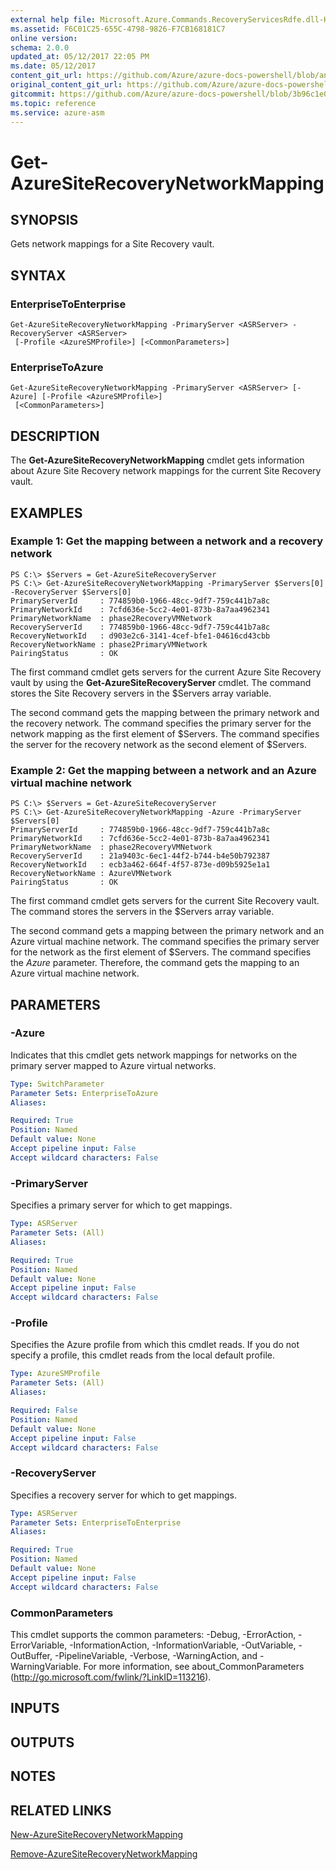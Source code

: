 ```yaml
---
external help file: Microsoft.Azure.Commands.RecoveryServicesRdfe.dll-Help.xml
ms.assetid: F6C01C25-655C-4798-9826-F7CB168181C7
online version:
schema: 2.0.0
updated_at: 05/12/2017 22:05 PM
ms.date: 05/12/2017
content_git_url: https://github.com/Azure/azure-docs-powershell/blob/anne052617/azureps-cmdlets-docs/ServiceManagement/Azure/v4.0.0/Get-AzureSiteRecoveryNetworkMapping.md
original_content_git_url: https://github.com/Azure/azure-docs-powershell/blob/anne052617/azureps-cmdlets-docs/ServiceManagement/Azure/v4.0.0/Get-AzureSiteRecoveryNetworkMapping.md
gitcommit: https://github.com/Azure/azure-docs-powershell/blob/3b96c1e0b28fc56dfbf6de55728d5478e0d02def
ms.topic: reference
ms.service: azure-asm
---
```


# Get-AzureSiteRecoveryNetworkMapping

## SYNOPSIS
Gets network mappings for a Site Recovery vault.

## SYNTAX

### EnterpriseToEnterprise
```
Get-AzureSiteRecoveryNetworkMapping -PrimaryServer <ASRServer> -RecoveryServer <ASRServer>
 [-Profile <AzureSMProfile>] [<CommonParameters>]
```

### EnterpriseToAzure
```
Get-AzureSiteRecoveryNetworkMapping -PrimaryServer <ASRServer> [-Azure] [-Profile <AzureSMProfile>]
 [<CommonParameters>]
```

## DESCRIPTION
The **Get-AzureSiteRecoveryNetworkMapping** cmdlet gets information about Azure Site Recovery network mappings for the current Site Recovery vault.

## EXAMPLES

### Example 1: Get the mapping between a network and a recovery network
```
PS C:\> $Servers = Get-AzureSiteRecoveryServer
PS C:\> Get-AzureSiteRecoveryNetworkMapping -PrimaryServer $Servers[0] -RecoveryServer $Servers[0]
PrimaryServerId     : 774859b0-1966-48cc-9df7-759c441b7a8c
PrimaryNetworkId    : 7cfd636e-5cc2-4e01-873b-8a7aa4962341
PrimaryNetworkName  : phase2RecoveryVMNetwork
RecoveryServerId    : 774859b0-1966-48cc-9df7-759c441b7a8c
RecoveryNetworkId   : d903e2c6-3141-4cef-bfe1-04616cd43cbb
RecoveryNetworkName : phase2PrimaryVMNetwork
PairingStatus       : OK
```

The first command cmdlet gets servers for the current Azure Site Recovery vault by using the **Get-AzureSiteRecoveryServer** cmdlet.
The command stores the Site Recovery servers in the $Servers array variable.

The second command gets the mapping between the primary network and the recovery network.
The command specifies the primary server for the network mapping as the first element of $Servers.
The command specifies the server for the recovery network as the second element of $Servers.

### Example 2: Get the mapping between a network and an Azure virtual machine network
```
PS C:\> $Servers = Get-AzureSiteRecoveryServer
PS C:\> Get-AzureSiteRecoveryNetworkMapping -Azure -PrimaryServer $Servers[0] 
PrimaryServerId     : 774859b0-1966-48cc-9df7-759c441b7a8c
PrimaryNetworkId    : 7cfd636e-5cc2-4e01-873b-8a7aa4962341
PrimaryNetworkName  : phase2RecoveryVMNetwork
RecoveryServerId    : 21a9403c-6ec1-44f2-b744-b4e50b792387
RecoveryNetworkId   : ecb3a462-664f-4f57-873e-d09b5925e1a1
RecoveryNetworkName : AzureVMNetwork
PairingStatus       : OK
```

The first command cmdlet gets servers for the current Site Recovery vault.
The command stores the servers in the $Servers array variable.

The second command gets a mapping between the primary network and an Azure virtual machine network.
The command specifies the primary server for the network as the first element of $Servers.
The command specifies the *Azure* parameter.
Therefore, the command gets the mapping to an Azure virtual machine network.

## PARAMETERS

### -Azure
Indicates that this cmdlet gets network mappings for networks on the primary server mapped to Azure virtual networks.

```yaml
Type: SwitchParameter
Parameter Sets: EnterpriseToAzure
Aliases: 

Required: True
Position: Named
Default value: None
Accept pipeline input: False
Accept wildcard characters: False
```

### -PrimaryServer
Specifies a primary server for which to get mappings.

```yaml
Type: ASRServer
Parameter Sets: (All)
Aliases: 

Required: True
Position: Named
Default value: None
Accept pipeline input: False
Accept wildcard characters: False
```

### -Profile
Specifies the Azure profile from which this cmdlet reads.
If you do not specify a profile, this cmdlet reads from the local default profile.

```yaml
Type: AzureSMProfile
Parameter Sets: (All)
Aliases: 

Required: False
Position: Named
Default value: None
Accept pipeline input: False
Accept wildcard characters: False
```

### -RecoveryServer
Specifies a recovery server for which to get mappings.

```yaml
Type: ASRServer
Parameter Sets: EnterpriseToEnterprise
Aliases: 

Required: True
Position: Named
Default value: None
Accept pipeline input: False
Accept wildcard characters: False
```

### CommonParameters
This cmdlet supports the common parameters: -Debug, -ErrorAction, -ErrorVariable, -InformationAction, -InformationVariable, -OutVariable, -OutBuffer, -PipelineVariable, -Verbose, -WarningAction, and -WarningVariable. For more information, see about_CommonParameters (http://go.microsoft.com/fwlink/?LinkID=113216).

## INPUTS

## OUTPUTS

## NOTES

## RELATED LINKS

[New-AzureSiteRecoveryNetworkMapping](./New-AzureSiteRecoveryNetworkMapping.md)

[Remove-AzureSiteRecoveryNetworkMapping](./Remove-AzureSiteRecoveryNetworkMapping.md)


